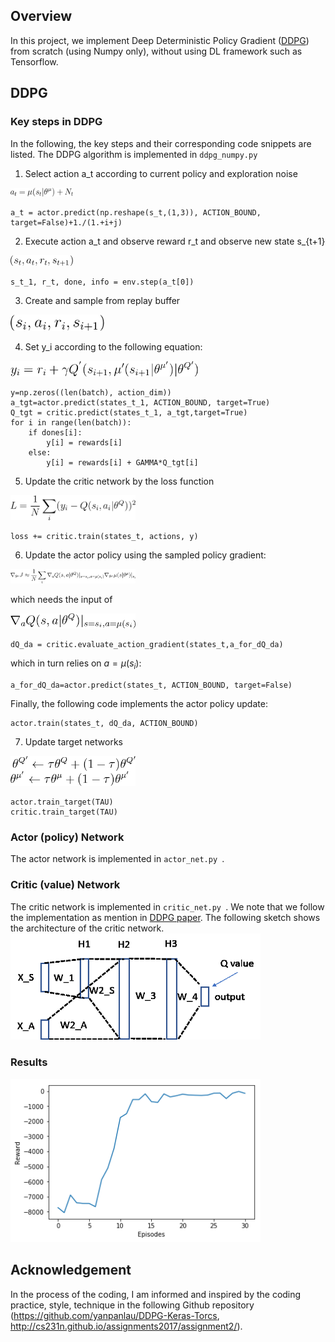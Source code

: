 
## Overview

In this project, we implement Deep Deterministic Policy Gradient ([DDPG](https://arxiv.org/abs/1509.02971)) from scratch (using Numpy only), without using DL framework such as Tensorflow.
## DDPG

### Key steps in DDPG

In the following, the key steps and their corresponding code snippets are listed. The DDPG algorithm is implemented in ```ddpg_numpy.py```

1) Select action a\_t according to current policy and exploration noise

<img src="images/a_t.gif" alt="Drawing" style="width: 100px;"/>

```
a_t = actor.predict(np.reshape(s_t,(1,3)), ACTION_BOUND, target=False)+1./(1.+i+j)
```
2) Execute action a\_t and observe reward r\_t and observe new state s\_{t+1}

<img src="images/new_state.gif" alt="Drawing" style="width: 100px;"/>

```
s_t_1, r_t, done, info = env.step(a_t[0])
```
3) Create and sample from replay buffer

<img src="images/sample_from_buffer.gif" alt="Drawing" style="width: 150px;"/>

4) Set y_i according to the following equation:

<img src="images/y_i.gif" alt="Drawing" style="width: 300px;"/>

```
y=np.zeros((len(batch), action_dim))
a_tgt=actor.predict(states_t_1, ACTION_BOUND, target=True)
Q_tgt = critic.predict(states_t_1, a_tgt,target=True)
for i in range(len(batch)):
    if dones[i]:
        y[i] = rewards[i]
    else:
        y[i] = rewards[i] + GAMMA*Q_tgt[i] 
```

5) Update the critic network by the loss function

<img src="images/Q_loss.gif" alt="Drawing" style="width: 200px;">

```
loss += critic.train(states_t, actions, y)
```
6) Update the actor policy using the sampled policy gradient:

<img src="images/update_policy.gif" alt="Drawing" style="width: 200px;">

which needs the input of  


<img src="images/dQ_da.gif" alt="Drawing" style="width: 200px;">

```
dQ_da = critic.evaluate_action_gradient(states_t,a_for_dQ_da)
```

which in turn relies on $a=\mu(s_i)$:

```               
a_for_dQ_da=actor.predict(states_t, ACTION_BOUND, target=False)
```

Finally, the following code implements the actor policy update:

```
actor.train(states_t, dQ_da, ACTION_BOUND)

```

7) Update target networks

<img src="images/tgt_update.gif" alt="Drawing" style="width: 200px;">

```
actor.train_target(TAU)
critic.train_target(TAU)
```
                
### Actor (policy) Network
The actor network is implemented in ```actor_net.py ```.

### Critic (value) Network     
The critic network is implemented in ```critic_net.py ```. We note that we follow the implementation as mention in [DDPG paper](https://arxiv.org/abs/1509.02971). The following sketch shows the architecture of the critic network.
<img src="images/critic_nn.gif" alt="Drawing" style="width: 400px;">

### Results

<img src="images/pendulum_reward_episode.png" alt="Drawing" style="width: 400px;">  

## Acknowledgement 
In the process of the coding, I am informed and inspired by the coding practice, style, technique in the following Github repository (https://github.com/yanpanlau/DDPG-Keras-Torcs, http://cs231n.github.io/assignments2017/assignment2/).
        



